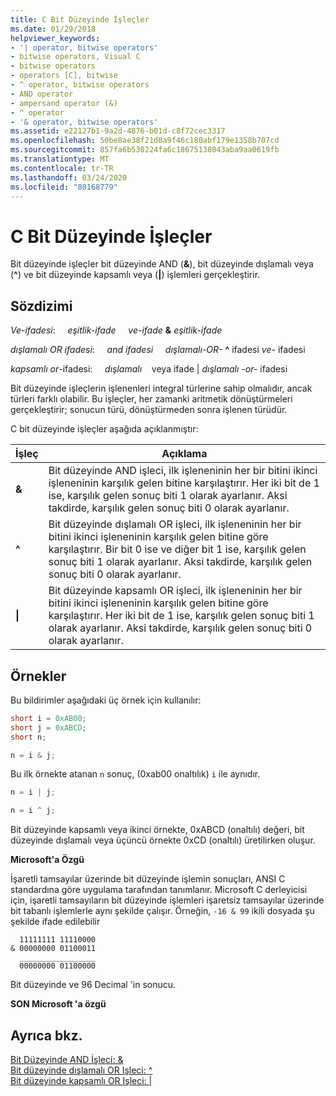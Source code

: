 ```yaml
---
title: C Bit Düzeyinde İşleçler
ms.date: 01/29/2018
helpviewer_keywords:
- '| operator, bitwise operators'
- bitwise operators, Visual C
- bitwise operators
- operators [C], bitwise
- ^ operator, bitwise operators
- AND operator
- ampersand operator (&)
- ^ operator
- '& operator, bitwise operators'
ms.assetid: e22127b1-9a2d-4876-b01d-c8f72cec3317
ms.openlocfilehash: 50be8ae38f21d0a9f46c180abf179e1358b707cd
ms.sourcegitcommit: 857fa6b530224fa6c18675138043aba9aa0619fb
ms.translationtype: MT
ms.contentlocale: tr-TR
ms.lasthandoff: 03/24/2020
ms.locfileid: "80168779"
---
```

# <a name="c-bitwise-operators"></a>C Bit Düzeyinde İşleçler

Bit düzeyinde işleçler bit düzeyinde AND (**&**), bit düzeyinde dışlamalı veya (**^**) ve bit düzeyinde kapsamlı veya (**&#124;**) işlemleri gerçekleştirir.

## <a name="syntax"></a>Sözdizimi

*Ve-ifadesi*: &nbsp; &nbsp; *eşitlik-ifade* &nbsp; &nbsp; *ve-ifade* **&** *eşitlik-ifade*

*dışlamalı OR ifadesi*: &nbsp; &nbsp; *and ifadesi* &nbsp; &nbsp; *dışlamalı-OR-* **^** ifadesi *ve-* ifadesi

*kapsamlı or*-ifadesi: &nbsp; &nbsp; *dışlamalı* &nbsp; &nbsp;veya ifade &#124; *dışlamalı* *-or-* ifadesi

Bit düzeyinde işleçlerin işlenenleri integral türlerine sahip olmalıdır, ancak türleri farklı olabilir. Bu işleçler, her zamanki aritmetik dönüştürmeleri gerçekleştirir; sonucun türü, dönüştürmeden sonra işlenen türüdür.

C bit düzeyinde işleçler aşağıda açıklanmıştır:

|İşleç|Açıklama|
|--------------|-----------------|
|**&**|Bit düzeyinde AND işleci, ilk işleneninin her bir bitini ikinci işleneninin karşılık gelen bitine karşılaştırır. Her iki bit de 1 ise, karşılık gelen sonuç biti 1 olarak ayarlanır. Aksi takdirde, karşılık gelen sonuç biti 0 olarak ayarlanır.|
|**^**|Bit düzeyinde dışlamalı OR işleci, ilk işleneninin her bir bitini ikinci işleneninin karşılık gelen bitine göre karşılaştırır. Bir bit 0 ise ve diğer bit 1 ise, karşılık gelen sonuç biti 1 olarak ayarlanır. Aksi takdirde, karşılık gelen sonuç biti 0 olarak ayarlanır.|
|**&#124;**|Bit düzeyinde kapsamlı OR işleci, ilk işleneninin her bir bitini ikinci işleneninin karşılık gelen bitine göre karşılaştırır. Her iki bit de 1 ise, karşılık gelen sonuç biti 1 olarak ayarlanır. Aksi takdirde, karşılık gelen sonuç biti 0 olarak ayarlanır.|

## <a name="examples"></a>Örnekler

Bu bildirimler aşağıdaki üç örnek için kullanılır:

```C
short i = 0xAB00;
short j = 0xABCD;
short n;

n = i & j;
```

Bu ilk örnekte atanan `n` sonuç, (0xab00 onaltılık) `i` ile aynıdır.

```C
n = i | j;

n = i ^ j;
```

Bit düzeyinde kapsamlı veya ikinci örnekte, 0xABCD (onaltılı) değeri, bit düzeyinde dışlamalı veya üçüncü örnekte 0xCD (onaltılı) üretilirken oluşur.

**Microsoft'a Özgü**

İşaretli tamsayılar üzerinde bit düzeyinde işlemin sonuçları, ANSI C standardına göre uygulama tarafından tanımlanır. Microsoft C derleyicisi için, işaretli tamsayıların bit düzeyinde işlemleri işaretsiz tamsayılar üzerinde bit tabanlı işlemlerle aynı şekilde çalışır. Örneğin, `-16 & 99` ikili dosyada şu şekilde ifade edilebilir

```Expression
  11111111 11110000
& 00000000 01100011
  _________________
  00000000 01100000
```

Bit düzeyinde ve 96 Decimal 'in sonucu.

**SON Microsoft 'a özgü**

## <a name="see-also"></a>Ayrıca bkz.

[Bit Düzeyinde AND İşleci: &](../cpp/bitwise-and-operator-amp.md)<br/>
[Bit düzeyinde dışlamalı OR Işleci: ^](../cpp/bitwise-exclusive-or-operator-hat.md)<br/>
[Bit düzeyinde kapsamlı OR Işleci: &#124;](../cpp/bitwise-inclusive-or-operator-pipe.md)
